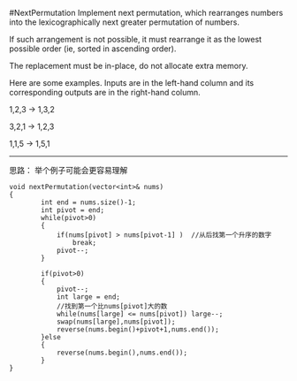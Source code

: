 #NextPermutation
Implement next permutation, which rearranges numbers into the lexicographically next greater permutation of numbers.

If such arrangement is not possible, it must rearrange it as the lowest possible order (ie, sorted in ascending order).

The replacement must be in-place, do not allocate extra memory.

Here are some examples. Inputs are in the left-hand column and its corresponding outputs are in the right-hand column.

1,2,3 → 1,3,2

3,2,1 → 1,2,3

1,1,5 → 1,5,1



---

思路：
举个例子可能会更容易理解
```
void nextPermutation(vector<int>& nums) 
{
        int end = nums.size()-1;
        int pivot = end;
        while(pivot>0)
        {
            if(nums[pivot] > nums[pivot-1] )  //从后找第一个升序的数字
                break;
            pivot--;
        }
        
        if(pivot>0)
        {
            pivot--;
            int large = end;
            //找到第一个比nums[pivot]大的数
            while(nums[large] <= nums[pivot]) large--;  
            swap(nums[large],nums[pivot]);
            reverse(nums.begin()+pivot+1,nums.end());
        }else
        {
            reverse(nums.begin(),nums.end());
        }
}
```